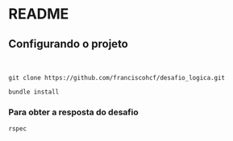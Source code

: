 # README

## Configurando o projeto
<br />

```
git clone https://github.com/franciscohcf/desafio_logica.git
```

```
bundle install
```

### Para obter a resposta do desafio

```
rspec
```
